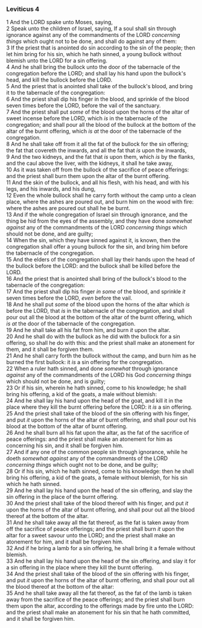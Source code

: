 ### Leviticus 4

1 And the LORD spake unto Moses, saying,  
2 Speak unto the children of Israel, saying, If a soul shall sin through ignorance against any of the commandments of the LORD *concerning things* which ought not to be done, and shall do against any of them:  
3 If the priest that is anointed do sin according to the sin of the people; then let him bring for his sin, which he hath sinned, a young bullock without blemish unto the LORD for a sin offering.  
4 And he shall bring the bullock unto the door of the tabernacle of the congregation before the LORD; and shall lay his hand upon the bullock's head, and kill the bullock before the LORD.  
5 And the priest that is anointed shall take of the bullock's blood, and bring it to the tabernacle of the congregation:  
6 And the priest shall dip his finger in the blood, and sprinkle of the blood seven times before the LORD, before the vail of the sanctuary.  
7 And the priest shall put *some* of the blood upon the horns of the altar of sweet incense before the LORD, which *is* in the tabernacle of the congregation; and shall pour all the blood of the bullock at the bottom of the altar of the burnt offering, which *is at* the door of the tabernacle of the congregation.  
8 And he shall take off from it all the fat of the bullock for the sin offering; the fat that covereth the inwards, and all the fat that *is* upon the inwards,  
9 And the two kidneys, and the fat that *is* upon them, which *is* by the flanks, and the caul above the liver, with the kidneys, it shall he take away,  
10 As it was taken off from the bullock of the sacrifice of peace offerings: and the priest shall burn them upon the altar of the burnt offering.  
11 And the skin of the bullock, and all his flesh, with his head, and with his legs, and his inwards, and his dung,  
12 Even the whole bullock shall he carry forth without the camp unto a clean place, where the ashes are poured out, and burn him on the wood with fire: where the ashes are poured out shall he be burnt.  
13 And if the whole congregation of Israel sin through ignorance, and the thing be hid from the eyes of the assembly, and they have done *somewhat against* any of the commandments of the LORD *concerning things* which should not be done, and are guilty;  
14 When the sin, which they have sinned against it, is known, then the congregation shall offer a young bullock for the sin, and bring him before the tabernacle of the congregation.  
15 And the elders of the congregation shall lay their hands upon the head of the bullock before the LORD: and the bullock shall be killed before the LORD.  
16 And the priest that is anointed shall bring of the bullock's blood to the tabernacle of the congregation:  
17 And the priest shall dip his finger *in some* of the blood, and sprinkle *it* seven times before the LORD, *even* before the vail.  
18 And he shall put *some* of the blood upon the horns of the altar which *is* before the LORD, that *is* in the tabernacle of the congregation, and shall pour out all the blood at the bottom of the altar of the burnt offering, which *is at* the door of the tabernacle of the congregation.  
19 And he shall take all his fat from him, and burn *it* upon the altar.  
20 And he shall do with the bullock as he did with the bullock for a sin offering, so shall he do with this: and the priest shall make an atonement for them, and it shall be forgiven them.  
21 And he shall carry forth the bullock without the camp, and burn him as he burned the first bullock: it *is* a sin offering for the congregation.  
22 When a ruler hath sinned, and done *somewhat* through ignorance *against* any of the commandments of the LORD his God *concerning things* which should not be done, and is guilty;  
23 Or if his sin, wherein he hath sinned, come to his knowledge; he shall bring his offering, a kid of the goats, a male without blemish:  
24 And he shall lay his hand upon the head of the goat, and kill it in the place where they kill the burnt offering before the LORD: it *is* a sin offering.  
25 And the priest shall take of the blood of the sin offering with his finger, and put *it* upon the horns of the altar of burnt offering, and shall pour out his blood at the bottom of the altar of burnt offering.  
26 And he shall burn all his fat upon the altar, as the fat of the sacrifice of peace offerings: and the priest shall make an atonement for him as concerning his sin, and it shall be forgiven him.  
27 And if any one of the common people sin through ignorance, while he doeth *somewhat against* any of the commandments of the LORD *concerning things* which ought not to be done, and be guilty;  
28 Or if his sin, which he hath sinned, come to his knowledge: then he shall bring his offering, a kid of the goats, a female without blemish, for his sin which he hath sinned.  
29 And he shall lay his hand upon the head of the sin offering, and slay the sin offering in the place of the burnt offering.  
30 And the priest shall take of the blood thereof with his finger, and put *it* upon the horns of the altar of burnt offering, and shall pour out all the blood thereof at the bottom of the altar.  
31 And he shall take away all the fat thereof, as the fat is taken away from off the sacrifice of peace offerings; and the priest shall burn *it* upon the altar for a sweet savour unto the LORD; and the priest shall make an atonement for him, and it shall be forgiven him.  
32 And if he bring a lamb for a sin offering, he shall bring it a female without blemish.  
33 And he shall lay his hand upon the head of the sin offering, and slay it for a sin offering in the place where they kill the burnt offering.  
34 And the priest shall take of the blood of the sin offering with his finger, and put *it* upon the horns of the altar of burnt offering, and shall pour out all the blood thereof at the bottom of the altar:  
35 And he shall take away all the fat thereof, as the fat of the lamb is taken away from the sacrifice of the peace offerings; and the priest shall burn them upon the altar, according to the offerings made by fire unto the LORD: and the priest shall make an atonement for his sin that he hath committed, and it shall be forgiven him.  
